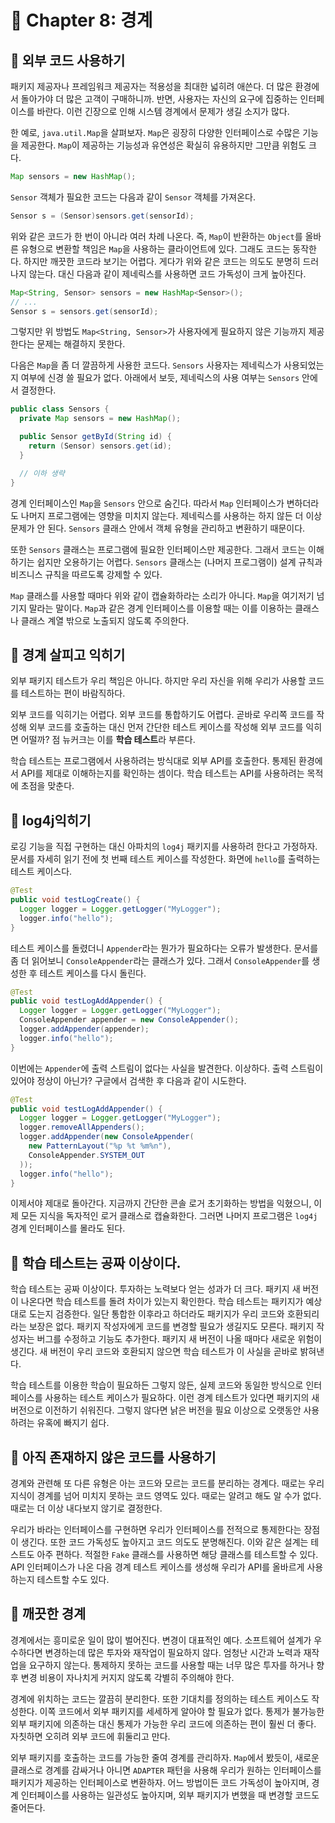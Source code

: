 # 🍭 Chapter 8: 경계

## 🎃 외부 코드 사용하기
패키지 제공자나 프레임워크 제공자는 적용성을 최대한 넓히려 애쓴다. 더 많은 환경에서 돌아가야 더 많은 고객이 구매하니까. 반면, 사용자는 자신의 요구에 집중하는 인터페이스를 바란다. 이런 긴장으로 인해 시스템 경계에서 문제가 생길 소지가 많다.   

한 예로, `java.util.Map`을 살펴보자. `Map`은 굉장히 다양한 인터페이스로 수많은 기능을 제공한다. `Map`이 제공하는 기능성과 유연성은 확실히 유용하지만 그만큼 위험도 크다.   

```java
Map sensors = new HashMap();
```

`Sensor` 객체가 필요한 코드는 다음과 같이 `Sensor` 객체를 가져온다.

```java
Sensor s = (Sensor)sensors.get(sensorId);
```

위와 같은 코드가 한 번이 아니라 여러 차례 나온다. 즉, `Map`이 반환하는 `Object`를 올바른 유형으로 변환할 책임은 `Map`을 사용하는 클라이언트에 있다. 그래도 코드는 동작한다. 하지만 깨끗한 코드라 보기는 어렵다. 게다가 위와 같은 코드는 의도도 분명히 드러나지 않는다. 대신 다음과 같이 제네릭스를 사용하면 코드 가독성이 크게 높아진다.

```java
Map<String, Sensor> sensors = new HashMap<Sensor>();
// ...
Sensor s = sensors.get(sensorId);
```

그렇지만 위 방법도 `Map<String, Sensor>`가 사용자에게 필요하지 않은 기능까지 제공한다는 문제는 해결하지 못한다.   

다음은 `Map`을 좀 더 깔끔하게 사용한 코드다. `Sensors` 사용자는 제네릭스가 사용되었는지 여부에 신경 쓸 필요가 없다. 아래에서 보듯, 제네릭스의 사용 여부는 `Sensors` 안에서 결정한다.

```java
public class Sensors {
  private Map sensors = new HashMap();

  public Sensor getById(String id) {
    return (Sensor) sensors.get(id);
  }

  // 이하 생략
}
```

경계 인터페이스인 `Map`을 `Sensors` 안으로 숨긴다. 따라서 `Map` 인터페이스가 변하더라도 나머지 프로그램에는 영향을 미치지 않는다. 제네릭스를 사용하는 하지 않든 더 이상 문제가 안 된다. `Sensors` 클래스 안에서 객체 유형을 관리하고 변환하기 때문이다.   

또한 `Sensors` 클래스는 프로그램에 필요한 인터페이스만 제공한다. 그래서 코드는 이해하기는 쉽지만 오용하기는 어렵다. `Sensors` 클래스는 (나머지 프로그램이) 설계 규칙과 비즈니스 규칙을 따르도록 강제할 수 있다.   

`Map` 클래스를 사용할 때마다 위와 같이 캡슐화하라는 소리가 아니다. `Map`을 여기저기 넘기지 말라는 말이다. `Map`과 같은 경계 인터페이스를 이용할 때는 이를 이용하는 클래스나 클래스 계열 밖으로 노출되지 않도록 주의한다.

## 🎃 경계 살피고 익히기
외부 패키지 테스트가 우리 책임은 아니다. 하지만 우리 자신을 위해 우리가 사용할 코드를 테스트하는 편이 바람직하다.   

외부 코드를 익히기는 어렵다. 외부 코드를 통합하기도 어렵다. 곧바로 우리쪽 코드를 작성해 외부 코드를 호출하는 대신 먼저 간단한 테스트 케이스를 작성해 외부 코드를 익히면 어떨까? 점 뉴커크는 이를 **학습 테스트**라 부른다.   

학습 테스트는 프로그램에서 사용하려는 방식대로 외부 API를 호출한다. 통제된 환경에서 API를 제대로 이해하는지를 확인하는 셈이다. 학습 테스트는 API를 사용하려는 목적에 초점을 맞춘다.

## 🎃 log4j익히기
로깅 기능을 직접 구현하는 대신 아파치의 `log4j` 패키지를 사용하려 한다고 가정하자. 문서를 자세히 읽기 전에 첫 번째 테스트 케이스를 작성한다. 화면에 `hello`를 출력하는 테스트 케이스다.

```java
@Test
public void testLogCreate() {
  Logger logger = Logger.getLogger("MyLogger");
  logger.info("hello");
}
```

테스트 케이스를 돌렸더니 `Appender`라는 뭔가가 필요하다는 오류가 발생한다. 문서를 좀 더 읽어보니 `ConsoleAppender`라는 클래스가 있다. 그래서 `ConsoleAppender`를 생성한 후 테스트 케이스를 다시 돌린다.

```java
@Test
public void testLogAddAppender() {
  Logger logger = Logger.getLogger("MyLogger");
  ConsoleAppender appender = new ConsoleAppender();
  logger.addAppender(appender);
  logger.info("hello");
}
```

이번에는 `Appender`에 출력 스트림이 없다는 사실을 발견한다. 이상하다. 출력 스트림이 있어야 정상이 아닌가? 구글에서 검색한 후 다음과 같이 시도한다.

```java
@Test
public void testLogAddAppender() {
  Logger logger = Logger.getLogger("MyLogger");
  logger.removeAllAppenders();
  logger.addAppender(new ConsoleAppender(
    new PatternLayout("%p %t %m%n"),
    ConsoleAppender.SYSTEM_OUT
  ));
  logger.info("hello");
}
```

이제서야 제대로 돌아간다. 지금까지 간단한 콘솔 로거 초기화하는 방법을 익혔으니, 이제 모든 지식을 독자적인 로거 클래스로 캡슐화한다. 그러면 나머지 프로그램은 `log4j` 경계 인터페이스를 몰라도 된다.

## 🎃 학습 테스트는 공짜 이상이다.
학습 테스트는 공짜 이상이다. 투자하는 노력보다 얻는 성과가 더 크다. 패키지 새 버전이 나온다면 학습 테스트를 돌려 차이가 있는지 확인한다. 학습 테스트는 패키지가 예상대로 도는지 검증한다. 일단 통합한 이후라고 하더라도 패키지가 우리 코드와 호환되리라는 보장은 없다. 패키지 작성자에게 코드를 변경할 필요가 생길지도 모른다. 패키지 작성자는 버그를 수정하고 기능도 추가한다. 패키지 새 버전이 나올 때마다 새로운 위험이 생긴다. 새 버전이 우리 코드와 호환되지 않으면 학습 테스트가 이 사실을 곧바로 밝혀낸다.   

학습 테스트를 이용한 학습이 필요하든 그렇지 않든, 실제 코드와 동일한 방식으로 인터페이스를 사용하는 테스트 케이스가 필요하다. 이런 경계 테스트가 있다면 패키지의 새 버전으로 이전하기 쉬워진다. 그렇지 않다면 낡은 버전을 필요 이상으로 오랫동안 사용하려는 유혹에 빠지기 쉽다.

## 🎃 아직 존재하지 않은 코드를 사용하기
경계와 관련해 또 다른 유형은 아는 코드와 모르는 코드를 분리하는 경계다. 때로는 우리 지식이 경계를 넘어 미치지 못하는 코드 영역도 있다. 때로는 알려고 해도 알 수가 없다. 때로는 더 이상 내다보지 않기로 결정한다.   

우리가 바라는 인터페이스를 구현하면 우리가 인터페이스를 전적으로 통제한다는 장점이 생긴다. 또한 코드 가독성도 높아지고 코드 의도도 분명해진다. 이와 같은 설계는 테스트도 아주 편하다. 적절한 `Fake` 클래스를 사용하면 해당 클래스를 테스트할 수 있다. API 인터페이스가 나온 다음 경계 테스트 케이스를 생성해 우리가 API를 올바르게 사용하는지 테스트할 수도 있다.

## 🎃 깨끗한 경계
경계에서는 흥미로운 일이 많이 벌어진다. 변경이 대표적인 예다. 소프트웨어 설계가 우수하다면 변경하는데 많은 투자와 재작업이 필요하지 않다. 엄청난 시간과 노력과 재작업을 요구하지 않는다. 통제하지 못하는 코드를 사용할 때는 너무 많은 투자를 하거나 향후 변경 비용이 자나치게 커지지 않도록 각별히 주의해야 한다.   

경계에 위치하는 코드는 깔끔히 분리한다. 또한 기대치를 정의하는 테스트 케이스도 작성한다. 이쪽 코드에서 외부 패키지를 세세하게 알아야 할 필요가 없다. 통제가 불가능한 외부 패키지에 의존하는 대신 통제가 가능한 우리 코드에 의존하는 편이 훨씬 더 좋다. 자칫하면 오히려 외부 코드에 휘둘리고 만다.   

외부 패키지를 호출하는 코드를 가능한 줄여 경계를 관리하자. `Map`에서 봤듯이, 새로운 클래스로 경계를 감싸거나 아니면 `ADAPTER` 패턴을 사용해 우리가 원하는 인터페이스를 패키지가 제공하는 인터페이스로 변환하자. 어느 방법이든 코드 가독성이 높아지며, 경계 인터페이스를 사용하는 일관성도 높아지며, 외부 패키지가 변했을 때 변경할 코드도 줄어든다.
